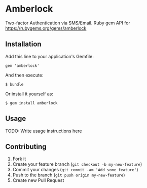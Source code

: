 # Amberlock

Two-factor Authentication via SMS/Email. Ruby gem API for https://rubygems.org/gems/amberlock

## Installation

Add this line to your application's Gemfile:

    gem 'amberlock'

And then execute:

    $ bundle

Or install it yourself as:

    $ gem install amberlock

## Usage

TODO: Write usage instructions here

## Contributing

1. Fork it
2. Create your feature branch (`git checkout -b my-new-feature`)
3. Commit your changes (`git commit -am 'Add some feature'`)
4. Push to the branch (`git push origin my-new-feature`)
5. Create new Pull Request
